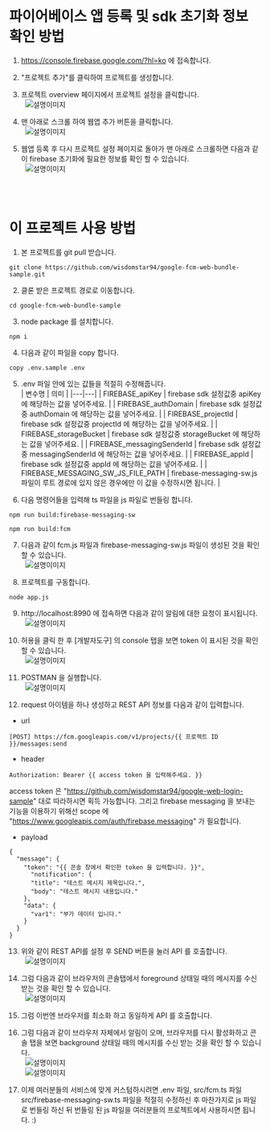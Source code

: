 # 파이어베이스 앱 등록 및 sdk 초기화 정보 확인 방법
1. https://console.firebase.google.com/?hl=ko 에 접속합니다.
2. "프로젝트 추가"를 클릭하여 프로젝트를 생성합니다.
3. 프로젝트 overview 페이지에서 프로젝트 설정을 클릭합니다.<br />
&nbsp;&nbsp;<img src="./readme_images/firebase-project-overview-setting.png" alt="설명이미지" title="설명이미지" />

4. 맨 아래로 스크롤 하여 웹앱 추가 버튼을 클릭합니다. <br />
&nbsp;&nbsp;<img src="./readme_images/firebase-project-new-web-app-button.png" alt="설명이미지" title="설명이미지" />

5. 웹앱 등록 후 다시 프로젝트 설정 페이지로 돌아가 맨 아래로 스크롤하면 다음과 같이 firebase 초기화에 필요한 정보를 확인 할 수 있습니다.<br />
&nbsp;&nbsp;<img src="./readme_images/firebase-project-setting-init-info.png" alt="설명이미지" title="설명이미지" />

<br />
<br />

# 이 프로젝트 사용 방법
1. 본 프로젝트를 git pull 받습니다.
```
git clone https://github.com/wisdomstar94/google-fcm-web-bundle-sample.git
```
2. 클론 받은 프로젝트 경로로 이동합니다.
```
cd google-fcm-web-bundle-sample
```
3. node package 를 설치합니다.
```
npm i
```
4. 다음과 같이 파일을 copy 합니다.
```
copy .env.sample .env
```
5. .env 파일 안에 있는 값들을 적절히 수정해줍니다.<br />
| 변수명 | 의미 |
|---|---|
| FIREBASE_apiKey | firebase sdk 설정값중 apiKey 에 해당하는 값을 넣어주세요. |
| FIREBASE_authDomain | firebase sdk 설정값중 authDomain 에 해당하는 값을 넣어주세요. |
| FIREBASE_projectId | firebase sdk 설정값중 projectId 에 해당하는 값을 넣어주세요. |
| FIREBASE_storageBucket | firebase sdk 설정값중 storageBucket 에 해당하는 값을 넣어주세요. |
| FIREBASE_messagingSenderId | firebase sdk 설정값중 messagingSenderId 에 해당하는 값을 넣어주세요. |
| FIREBASE_appId | firebase sdk 설정값중 appId 에 해당하는 값을 넣어주세요. |
| FIREBASE_MESSAGING_SW_JS_FILE_PATH | firebase-messaging-sw.js 파일이 루트 경로에 있지 않은 경우에만 이 값을 수정하시면 됩니다. |

6. 다음 명령어들을 입력해 ts 파일을 js 파일로 번들링 합니다.
```
npm run build:firebase-messaging-sw
```
```
npm run build:fcm
```

7. 다음과 같이 fcm.js 파일과 firebase-messaging-sw.js 파일이 생성된 것을 확인 할 수 있습니다. <br />
&nbsp;&nbsp;<img src="./readme_images/dist-check.png" alt="설명이미지" title="설명이미지" />

8. 프로젝트를 구동합니다.
```
node app.js
```
9. http://localhost:8990 에 접속하면 다음과 같이 알림에 대한 요청이 표시됩니다.<br />
&nbsp;&nbsp;<img src="./readme_images/browser-permission-confirm.png" alt="설명이미지" title="설명이미지" />

10. 허용을 클릭 한 후 [개발자도구] 의 console 탭을 보면 token 이 표시된 것을 확인 할 수 있습니다.<br />
&nbsp;&nbsp;<img src="./readme_images/firebase-messaging-token-check.png" alt="설명이미지" title="설명이미지" />

11. POSTMAN 을 실행합니다.<br />
&nbsp;&nbsp;<img src="./readme_images/postman-icon.png" alt="설명이미지" title="설명이미지" />

12. request 아이템을 하나 생성하고 REST API 정보를 다음과 같이 입력합니다.<br />
- url
```
[POST] https://fcm.googleapis.com/v1/projects/{{ 프로젝트 ID }}/messages:send
```

- header
```
Authorization: Bearer {{ access token 을 입력해주세요. }}
```
access token 은 "https://github.com/wisdomstar94/google-web-login-sample" 대로 따라하시면 획득 가능합니다. 그리고 firebase messaging 을 보내는 기능을 이용하기 위해선 scope 에 "https://www.googleapis.com/auth/firebase.messaging" 가 필요합니다.

- payload
```
{
  "message": {
    "token": "{{ 콘솔 창에서 확인한 token 을 입력합니다. }}",
      "notification": {
      "title": "테스트 메시지 제목입니다.",
      "body": "테스트 메시지 내용입니다."
    },
    "data": {
      "var1": "부가 데이터 입니다."
    }
  }
}
```
13. 위와 같이 REST API를 설정 후 SEND 버튼을 눌러 API 를 호출합니다. <br />
&nbsp;&nbsp;<img src="./readme_images/postman-fcm-web-push-rest-api.png" alt="설명이미지" title="설명이미지" />

14. 그럼 다음과 같이 브라우저의 콘솔탭에서 foreground 상태일 때의 메시지를 수신 받는 것을 확인 할 수 있습니다. <br />
&nbsp;&nbsp;<img src="./readme_images/firebae-fcm-foreground-receive-check.png" alt="설명이미지" title="설명이미지" />

15. 그럼 이번엔 브라우저를 최소화 하고 동일하게 API 를 호출합니다.
16. 그럼 다음과 같이 브라우저 자체에서 알림이 오며, 브라우저를 다시 활성화하고 콘솔 탭을 보면 background 상태일 때의 메시지를 수신 받는 것을 확인 할 수 있습니다. <br />
&nbsp;&nbsp;<img src="./readme_images/browser-notification.png" alt="설명이미지" title="설명이미지" /> <br />
&nbsp;&nbsp;<img src="./readme_images/firebae-fcm-background-receive-check.png" alt="설명이미지" title="설명이미지" />

17. 이제 여러분들의 서비스에 맞게 커스텀하시려면 .env 파일, src/fcm.ts 파일 src/firebase-messaging-sw.ts 파일을 적절히 수정하신 후 마찬가지로 js 파일로 번들링 하신 뒤 번들링 된 js 파일을 여러분들의 프로젝트에서 사용하시면 됩니다. :)
